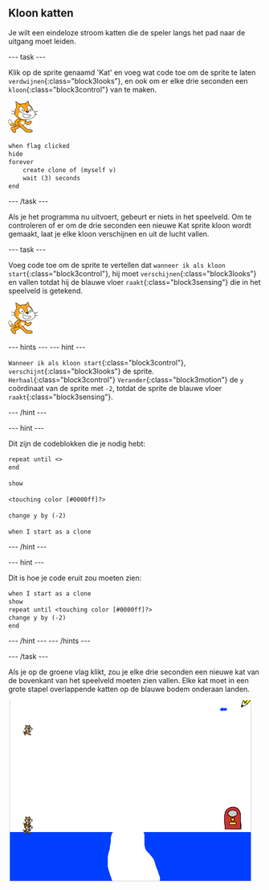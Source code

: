 ## Kloon katten

Je wilt een eindeloze stroom katten die de speler langs het pad naar de uitgang moet leiden.

--- task ---

Klik op de sprite genaamd 'Kat' en voeg wat code toe om de sprite te laten `verdwijnen`{:class="block3looks"}, en ook om er elke drie seconden een `kloon`{:class="block3control"} van te maken.

![Kat sprite](images/cat-sprite.png)

```blocks3
when flag clicked
hide
forever
    create clone of (myself v)
    wait (3) seconds
end
```

--- /task ---

Als je het programma nu uitvoert, gebeurt er niets in het speelveld. Om te controleren of er om de drie seconden een nieuwe Kat sprite kloon wordt gemaakt, laat je elke kloon verschijnen en uit de lucht vallen.

--- task ---

Voeg code toe om de sprite te vertellen dat `wanneer ik als kloon start`{:class="block3control"}, hij moet `verschijnen`{:class="block3looks"} en vallen totdat hij de blauwe vloer `raakt`{:class="block3sensing"} die in het speelveld is getekend.

![Kat sprite](images/cat-sprite.png)

--- hints --- --- hint ---

`Wanneer ik als kloon start`{:class="block3control"}, `verschijnt`{:class="block3looks"} de sprite. `Herhaal`{:class="block3control"} `Verander`{:class="block3motion"} de `y` coördinaat van de sprite met `-2`, totdat de sprite de blauwe vloer `raakt`{:class="block3sensing"}.

--- /hint ---

--- hint ---

Dit zijn de codeblokken die je nodig hebt:

```blocks3
repeat until <>
end

show

<touching color [#0000ff]?>

change y by (-2)

when I start as a clone
```

--- /hint ---

--- hint ---

Dit is hoe je code eruit zou moeten zien:

```blocks3
when I start as a clone
show
repeat until <touching color [#0000ff]?>
change y by (-2)
end
```

--- /hint --- --- /hints ---

--- /task ---

Als je op de groene vlag klikt, zou je elke drie seconden een nieuwe kat van de bovenkant van het speelveld moeten zien vallen. Elke kat moet in een grote stapel overlappende katten op de blauwe bodem onderaan landen.

![Vallende katten](images/falling-cats.png)